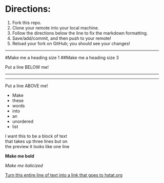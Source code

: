 # Directions:
1. Fork this repo.
2. Clone your remote into your local machine.
3. Follow the directions below the line to fix the markdown formatting.
4. Save/add/commit, and then push to your remote!
5. Reload your fork on GitHub; you should see your changes!

---

#Make me a heading size 1
##Make me a heading size 3

Put a line BELOW me!
___
___
Put a line ABOVE me!

* Make 
* these
* words
* into
* an
* unordered
* list

I want this to be a block of text  
that takes up three lines but on  
the preview it looks like one line

**Make me bold**

_Make me italicized_

[Turn this entire line of text into a link that goes to hstat.org](hstat.org)